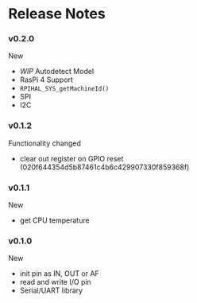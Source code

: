 # Release Notes



### v0.2.0

New
 - _WIP_ Autodetect Model
 - RasPi 4 Support
 - `RPIHAL_SYS_getMachineId()`
 - SPI
 - I2C



### v0.1.2

Functionality changed
 - clear out register on GPIO reset (020f644354d5b87461c4b6c429907330f859368f)



### v0.1.1

New
 - get CPU temperature



### v0.1.0

New
 - init pin as IN, OUT or AF
 - read and write I/O pin
 - Serial/UART library
